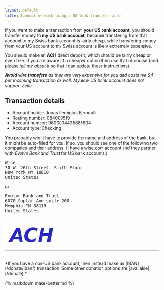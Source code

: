 ```yaml
---
layout: default
title: Sponsor my work using a US bank transfer (ach)
---
```


If you want to make a transaction from **your US bank account**, you should
transfer money to **my US bank account**, because transfering from that account
to my Swiss bank account is fairly cheap, while transfering money from your US
account to my Swiss account is likely extremely expensive.

You should make an **ACH** direct deposit, which should be fairly cheap or even
free.  If you are aware of a cheaper option then use that of course (and please
*tell me about it* so that I can update these instructions).

***Avoid wire transfers** as they are very expensive for you and costs me $4 per
incoming transaction as well.  My new US bank account does not support Zelle.*

<h2>Transaction details</h2>

- Account holder: Jonas Remigius Bernoulli
- Routing number: 084009519
- Account number: 9600004435885604
- Account type: Checking

You probably won't have to provide the name and address of the bank, but it
might be auto-filled for you.  If so, you should see one of the following two
companies and their address.  (I have a [wise.com](https://wise.com) account
and they partner with *Evolve Bank and Trust* for US bank accounts.)

<pre>
Wise
30 W. 26th Street, Sixth Floor
New York NY 10010
United States
</pre>

or

<pre>
Evolve Bank and Trust
6070 Poplar Ave suite 200
Memphis TN 38119
United States
</pre>

<br><img class="paylogo" src="/assets/ach.png"><br>

<hr>
<br>
*If you have a non-US bank account, then instead make an [IBAN](/donate/iban/)
transaction.  Some other donation options are [available](/donate).*

{% markdown make-better.md %}
